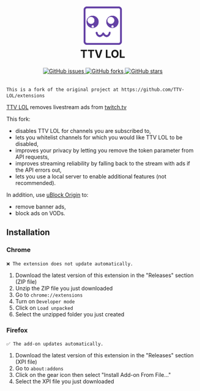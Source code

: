 <h1 align="center">
  <img src="src/assets/icon.png" height="100" width="100" alt="Icon" />
  <br />
  TTV LOL
  <br />
</h1>

<div align="center">
  <a href="https://github.com/younesaassila/ttv-lol/issues">
    <img
      alt="GitHub issues"
      src="https://img.shields.io/github/issues/younesaassila/ttv-lol"
    />
  </a>
  <a href="https://github.com/younesaassila/ttv-lol/network">
    <img
      alt="GitHub forks"
      src="https://img.shields.io/github/forks/younesaassila/ttv-lol"
    />
  </a>
  <a href="https://github.com/younesaassila/ttv-lol/stargazers">
    <img
      alt="GitHub stars"
      src="https://img.shields.io/github/stars/younesaassila/ttv-lol"
    />
  </a>
</div>

<br />

```text
This is a fork of the original project at https://github.com/TTV-LOL/extensions
```

>

[TTV LOL](https://ttv.lol/) removes livestream ads from [twitch.tv](https://www.twitch.tv/)

This fork:

- disables TTV LOL for channels you are subscribed to,
- lets you whitelist channels for which you would like TTV LOL to be disabled,
- improves your privacy by letting you remove the token parameter from API requests,
- improves streaming reliability by falling back to the stream with ads if the API errors out,
- lets you use a local server to enable additional features (not recommended).

In addition, use [uBlock Origin](https://ublockorigin.com/) to:

- remove banner ads,
- block ads on VODs.

## Installation

### Chrome

`❌ The extension does not update automatically.`

1. Download the latest version of this extension in the "Releases" section (ZIP file)
1. Unzip the ZIP file you just downloaded
1. Go to `chrome://extensions`
1. Turn on `Developer mode`
1. Click on `Load unpacked`
1. Select the unzipped folder you just created

### Firefox

`✅ The add-on updates automatically.`

1. Download the latest version of this extension in the "Releases" section (XPI file)
1. Go to `about:addons`
1. Click on the gear icon then select "Install Add-on From File…"
1. Select the XPI file you just downloaded
